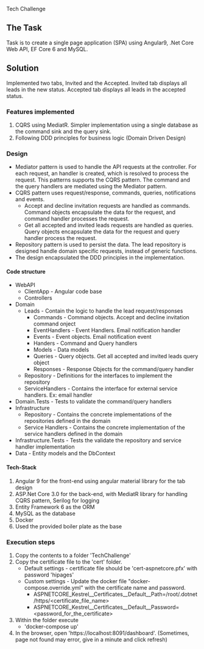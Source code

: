 Tech Challenge

## The Task

Task is to create a single page application (SPA) using Angular9, .Net Core Web API, EF Core 6 and MySQL.

## Solution

Implemented two tabs, Invited and the Accepted. Invited tab displays all leads in the new status. Accepted tab displays all leads in the accepted status. 

### Features implemented
1. CQRS using MediatR. Simpler implementation using a single database as the command sink and the query sink.
2. Following DDD principles for business logic (Domain Driven Design)

### Design

- Mediator pattern is used to handle the API requests at the controller. For each request, an handler is created, which is resolved to process the request. This patterns supports the CQRS pattern. The command and the query handlers are mediated using the Mediator pattern.
- CQRS pattern uses request/response, commands, queries, notifications and events. 
  - Accept and decline invitation requests are handled as commands. Command objects encapsulate the data for the request, and command handler processes the request.
  - Get all accepted and invited leads requests are handled as queries. Query objects encapsulate the data for the request and query handler process the request.
- Repository pattern is used to persist the data. The lead repository is designed handle domain specific requests, instead of generic functions.
- The design encapsulated the DDD principles in the implementation.

#### Code structure

- WebAPI
  - ClientApp - Angular code base
  - Controllers
- Domain
  - Leads - Contain the logic to handle the lead request/responses
    - Commands - Command objects. Accept and decline invitation command onject
    - EventHandlers - Event Handlers. Email notification handler
    - Events - Event objects. Email notification event
    - Handers - Command and Query handlers
    - Models - Data models
    - Queries - Query objects. Get all accepted and invited leads query object
    - Responses - Response Objects for the command/query handler
  - Repository - Definitions for the interfaces to implement the repository
  - ServiceHandlers - Contains the interface for external service handlers. Ex: email handler
- Domain.Tests - Tests to validate the command/query handlers
- Infrastructure 
  - Repository - Contains the concrete implementations of the repositories defined in the domain
  - Service Handlers - Contains the concrete implementation of the service handlers defined in the domain
- Infrastructure.Tests - Tests the validate the repository and service handler implementation
- Data - Entity models and the DbContext

#### Tech-Stack
1. Angular 9 for the front-end using angular material library for the tab design
2. ASP.Net Core 3.0 for the back-end, with MediatR library for handling CQRS pattern, Serilog for logging
3. Entity Framework 6 as the ORM
4. MySQL as the database
5. Docker
6. Used the provided boiler plate as the base

### Execution steps
1. Copy the contents to a folder 'TechChallenge'
2. Copy the certificate file to the 'cert' folder. 
   - Default settings - certificate file should be 'cert-aspnetcore.pfx' with password 'hipages'
   - Custom settings - Update the docker file "docker-compose.override.yml" with the certificate name and password.
     - ASPNETCORE_Kestrel__Certificates__Default__Path=/root/.dotnet/https/<certificate_file_name>
     - ASPNETCORE_Kestrel__Certificates__Default__Password=<password_for_the_certificate>
2. Within the folder execute 
   - 'docker-compose up'
3. In the browser, open 'https://localhost:8091/dashboard'. (Sometimes, page not found may error, give in a minute and click refresh)
